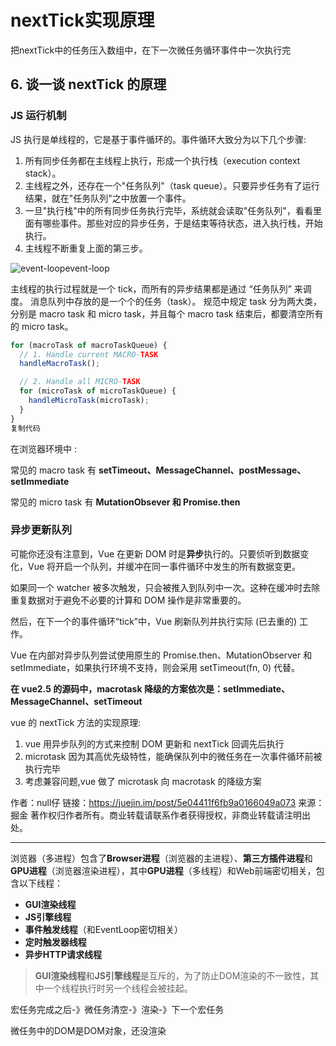# nextTick实现原理

把nextTick中的任务压入数组中，在下一次微任务循环事件中一次执行完

## 6. 谈一谈 nextTick 的原理

### JS 运行机制

JS 执行是单线程的，它是基于事件循环的。事件循环大致分为以下几个步骤:

1. 所有同步任务都在主线程上执行，形成一个执行栈（execution context stack）。
2. 主线程之外，还存在一个"任务队列"（task queue）。只要异步任务有了运行结果，就在"任务队列"之中放置一个事件。
3. 一旦"执行栈"中的所有同步任务执行完毕，系统就会读取"任务队列"，看看里面有哪些事件。那些对应的异步任务，于是结束等待状态，进入执行栈，开始执行。
4. 主线程不断重复上面的第三步。

![event-loop](https://user-gold-cdn.xitu.io/2019/12/26/16f409e91d0ff121?imageView2/0/w/1280/h/960/format/webp/ignore-error/1)event-loop

主线程的执行过程就是一个 tick，而所有的异步结果都是通过 “任务队列” 来调度。 消息队列中存放的是一个个的任务（task）。 规范中规定 task 分为两大类，分别是 macro task 和 micro task，并且每个 macro task 结束后，都要清空所有的 micro task。

```js
for (macroTask of macroTaskQueue) {
  // 1. Handle current MACRO-TASK
  handleMacroTask();

  // 2. Handle all MICRO-TASK
  for (microTask of microTaskQueue) {
    handleMicroTask(microTask);
  }
}
复制代码
```

在浏览器环境中 :

常见的 macro task 有 **setTimeout、MessageChannel、postMessage、setImmediate**

常见的 micro task 有 **MutationObsever 和 Promise.then**

### 异步更新队列

可能你还没有注意到，Vue 在更新 DOM 时是**异步**执行的。只要侦听到数据变化，Vue 将开启一个队列，并缓冲在同一事件循环中发生的所有数据变更。

如果同一个 watcher 被多次触发，只会被推入到队列中一次。这种在缓冲时去除重复数据对于避免不必要的计算和 DOM 操作是非常重要的。

然后，在下一个的事件循环“tick”中，Vue 刷新队列并执行实际 (已去重的) 工作。

Vue 在内部对异步队列尝试使用原生的 Promise.then、MutationObserver 和 setImmediate，如果执行环境不支持，则会采用 setTimeout(fn, 0) 代替。

**在 vue2.5 的源码中，macrotask 降级的方案依次是：setImmediate、MessageChannel、setTimeout**

vue 的 nextTick 方法的实现原理:

1. vue 用异步队列的方式来控制 DOM 更新和 nextTick 回调先后执行
2. microtask 因为其高优先级特性，能确保队列中的微任务在一次事件循环前被执行完毕
3. 考虑兼容问题,vue 做了 microtask 向 macrotask 的降级方案


作者：null仔
链接：https://juejin.im/post/5e04411f6fb9a0166049a073
来源：掘金
著作权归作者所有。商业转载请联系作者获得授权，非商业转载请注明出处。

------

浏览器（多进程）包含了**Browser进程**（浏览器的主进程）、**第三方插件进程**和**GPU进程**（浏览器渲染进程），其中**GPU进程**（多线程）和Web前端密切相关，包含以下线程：

- **GUI渲染线程**
- **JS引擎线程**
- **事件触发线程**（和EventLoop密切相关）
- **定时触发器线程**
- **异步HTTP请求线程**

> **GUI渲染线程**和**JS引擎线程**是互斥的，为了防止DOM渲染的不一致性，其中一个线程执行时另一个线程会被挂起。

宏任务完成之后-》微任务清空-》渲染-》下一个宏任务

微任务中的DOM是DOM对象，还没渲染